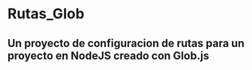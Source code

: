 # Rutas_Glob
## Un proyecto de configuracion de rutas para un proyecto en NodeJS creado con Glob.js
